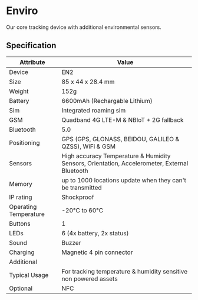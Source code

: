 # Enviro

Our core tracking device with additional environmental sensors.

<v-img src="https://lightbug.io/images/product/lightbug_environmental_tracker_hu6a350a725fdca69abfd288f1b4171667_331520_600x600_fit_q100_box_2.png" alt="Envrio" style="width:200px"></v-img>

## Specification

| Attribute             | Value                                                                                        |
| --------------------- | -------------------------------------------------------------------------------------------- |
| Device                | EN2                                                                                          |
| Size                  | 85 x 44 x 28.4 mm                                                                            |
| Weight                | 152g                                                                                         |
| Battery               | 6600mAh (Rechargable Lithium)                                                                |
| Sim                   | Integrated roaming sim                                                                       |
| GSM                   | Quadband 4G LTE-M & NBIoT + 2G fallback                                                               |
| Bluetooth             | 5.0                                                                                          |
| Positioning           | GPS (GPS, GLONASS, BEIDOU, GALILEO & QZSS), WiFi & GSM                                       |
| Sensors               | High accuracy Temperature & Humidity Sensors, Orientation, Accelerometer, External Bluetooth |
| Memory                | up to 1000 locations update when they can't be transmitted                                   |
| IP rating             | Shockproof                                                                                   |
| Operating Temperature | -20°C to 60°C                                                                                |
| Buttons               | 1                                                                                            |
| LEDs                  | 6 (4x battery, 2x status)                                                                    |
| Sound                 | Buzzer                                                                                       |
| Charging              | Magnetic 4 pin connector                                                                     |
| Additional            |                                                                                              |
| Typical Usage         | For tracking temperature & humidity sensitive non powered assets                                                                                         |
| Optional              | NFC                                                                                          |
